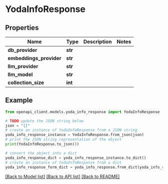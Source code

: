 # YodaInfoResponse


## Properties

Name | Type | Description | Notes
------------ | ------------- | ------------- | -------------
**db_provider** | **str** |  | 
**embeddings_provider** | **str** |  | 
**llm_provider** | **str** |  | 
**llm_model** | **str** |  | 
**collection_size** | **int** |  | 

## Example

```python
from openapi_client.models.yoda_info_response import YodaInfoResponse

# TODO update the JSON string below
json = "{}"
# create an instance of YodaInfoResponse from a JSON string
yoda_info_response_instance = YodaInfoResponse.from_json(json)
# print the JSON string representation of the object
print(YodaInfoResponse.to_json())

# convert the object into a dict
yoda_info_response_dict = yoda_info_response_instance.to_dict()
# create an instance of YodaInfoResponse from a dict
yoda_info_response_form_dict = yoda_info_response.from_dict(yoda_info_response_dict)
```
[[Back to Model list]](../README.md#documentation-for-models) [[Back to API list]](../README.md#documentation-for-api-endpoints) [[Back to README]](../README.md)


